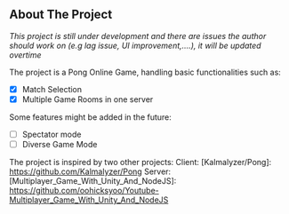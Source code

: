 ## About The Project

_This project is still under development and there are issues the author should work on (e.g lag issue, UI improvement,....), it will be updated overtime_

The project is a Pong Online Game, handling basic functionalities such as:
- [x] Match Selection
- [x] Multiple Game Rooms in one server

Some features might be added in the future:
- [ ] Spectator mode
- [ ] Diverse Game Mode

The project is inspired by two other projects:
Client: [Kalmalyzer/Pong]: https://github.com/Kalmalyzer/Pong
Server: [Multiplayer_Game_With_Unity_And_NodeJS]: https://github.com/oohicksyoo/Youtube-Multiplayer_Game_With_Unity_And_NodeJS